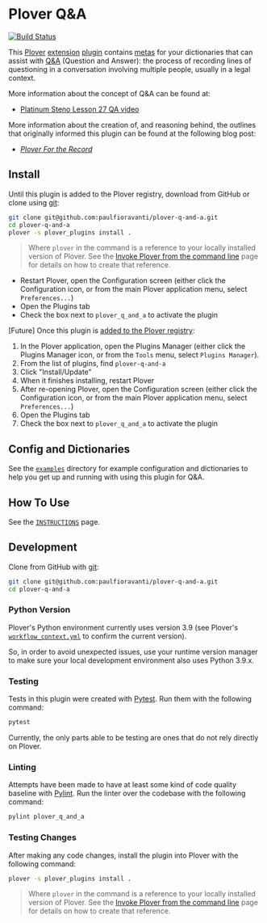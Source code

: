 # Plover Q&A

[![Build Status][Build Status image]][Build Status url]

This [Plover][] [extension][] [plugin][] contains [metas][] for your
dictionaries that can assist with [Q&A][] (Question and Answer): the process of
recording lines of questioning in a conversation involving multiple people,
usually in a legal context.

More information about the concept of Q&A can be found at:

- [Platinum Steno Lesson 27 QA video][]

More information about the creation of, and reasoning behind, the outlines that
originally informed this plugin can be found at the following blog post:

- _[Plover For the Record][]_

## Install

Until this plugin is added to the Plover registry, download from GitHub or clone
using [git][]:

```sh
git clone git@github.com:paulfioravanti/plover-q-and-a.git
cd plover-q-and-a
plover -s plover_plugins install .
```

> Where `plover` in the command is a reference to your locally installed version
> of Plover. See the [Invoke Plover from the command line][] page for details on
> how to create that reference.

- Restart Plover, open the Configuration screen (either click the Configuration
  icon, or from the main Plover application menu, select `Preferences...`)
- Open the Plugins tab
- Check the box next to `plover_q_and_a` to activate the plugin

\[Future\] Once this plugin is [added to the Plover registry][]:

1. In the Plover application, open the Plugins Manager (either click the Plugins
   Manager icon, or from the `Tools` menu, select `Plugins Manager`).
2. From the list of plugins, find `plover-q-and-a`
3. Click "Install/Update"
4. When it finishes installing, restart Plover
5. After re-opening Plover, open the Configuration screen (either click the
   Configuration icon, or from the main Plover application menu, select
   `Preferences...`)
6. Open the Plugins tab
7. Check the box next to `plover_q_and_a` to activate the plugin

## Config and Dictionaries

See the [`examples`][] directory for example configuration and dictionaries to
help you get up and running with using this plugin for Q&A.

## How To Use

See the [`INSTRUCTIONS`][] page.

## Development

Clone from GitHub with [git][]:

```sh
git clone git@github.com:paulfioravanti/plover-q-and-a.git
cd plover-q-and-a
```

### Python Version

Plover's Python environment currently uses version 3.9 (see Plover's
[`workflow_context.yml`][] to confirm the current version).

So, in order to avoid unexpected issues, use your runtime version manager to
make sure your local development environment also uses Python 3.9.x.

### Testing

Tests in this plugin were created with [Pytest][]. Run them with the following
command:

```sh
pytest
```

Currently, the only parts able to be testing are ones that do not rely directly
on Plover.

### Linting

Attempts have been made to have at least some kind of code quality baseline with
[Pylint][]. Run the linter over the codebase with the following command:

```sh
pylint plover_q_and_a
```

### Testing Changes

After making any code changes, install the plugin into Plover with the following
command:

```sh
plover -s plover_plugins install .
```

> Where `plover` in the command is a reference to your locally installed version
> of Plover. See the [Invoke Plover from the command line][] page for details on
> how to create that reference.

[added to the Plover registry]: https://github.com/openstenoproject/plover_plugins_registry/pull/41
[Build Status image]: https://github.com/paulfioravanti/plover-q-and-a/actions/workflows/ci.yml/badge.svg
[Build Status url]: https://github.com/paulfioravanti/plover-q-and-a/actions/workflows/ci.yml
[`examples`]: ./examples
[extension]: https://plover.readthedocs.io/en/latest/plugin-dev/extensions.html
[git]: https://git-scm.com/
[Invoke Plover from the command line]: https://github.com/openstenoproject/plover/wiki/Invoke-Plover-from-the-command-line
[`INSTRUCTIONS`]: ./INSTRUCTIONS.md
[`immediate-responses.json`]: ./examples/immediate-responses.json
[`lawyers.json`]: ./examples/lawyers.json
[metas]: https://plover.readthedocs.io/en/latest/plugin-dev/metas.html
[`other-speakers-ncra-style.json`]: ./examples/other-speakers-ncra-style.json
[`other-speakers.json`]: ./examples/other-speakers.json
[Platinum Steno]: https://www.youtube.com/@PlatinumSteno
[Platinum Steno Lesson 27 QA video]: https://www.youtube.com/watch?v=tEgaJ7hWIvg
[Plover]: https://www.openstenoproject.org/
[Plover For the Record]: https://www.paulfioravanti.com/blog/plover-for-the-record/
[plugin]: https://plover.readthedocs.io/en/latest/plugins.html#types-of-plugins
[Pylint]: https://github.com/pylint-dev/pylint
[Pytest]: https://pytest.org/
[Q&A]: http://ilovesteno.com/2014/02/03/the-different-types-of-q-a/
[`workflow_context.yml`]: https://github.com/openstenoproject/plover/blob/master/.github/workflows/ci/workflow_context.yml
